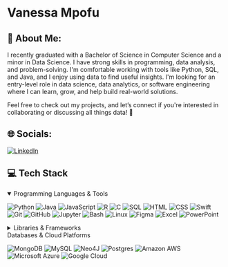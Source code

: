<h1>Vanessa Mpofu</h1>


## 💫 About Me:
I recently graduated with a Bachelor of Science in Computer Science and a minor in Data Science. I have strong skills in programming, data analysis, and problem-solving. I'm comfortable working with tools like Python, SQL, and Java, and I enjoy using data to find useful insights. I'm looking for an entry-level role in data science, data analytics, or software engineering where I can learn, grow, and help build real-world solutions.

Feel free to check out my projects, and let’s connect if you're interested in collaborating or discussing all things data! 🚀

## 🌐 Socials:
[![LinkedIn](https://img.shields.io/badge/LinkedIn-%230077B5.svg?logo=linkedin&logoColor=white)](https://www.linkedin.com/in/vanessampofu/)  

## 💻 Tech Stack

  <details open>
  <summary>Programming Languages & Tools</summary>

![Python](https://img.shields.io/badge/Python-3776AB?style=flat&logo=python&logoColor=white)
![Java](https://img.shields.io/badge/Java-007396?style=flat&logo=openjdk&logoColor=white)
![JavaScript](https://img.shields.io/badge/JavaScript-F7DF1E?style=flat&logo=javascript&logoColor=black)
![R](https://img.shields.io/badge/R-276DC3?style=flat&logo=r&logoColor=white)
![C](https://img.shields.io/badge/C-00599C?style=flat&logo=c&logoColor=white)
![SQL](https://img.shields.io/badge/SQL-4479A1?style=flat)
![HTML](https://img.shields.io/badge/HTML5-E34F26?style=flat&logo=html5&logoColor=white)
![CSS](https://img.shields.io/badge/CSS3-1572B6?style=flat&logo=css3&logoColor=white)
![Swift](https://img.shields.io/badge/Swift-FA7343?style=flat&logo=swift&logoColor=white)
![Git](https://img.shields.io/badge/Git-F05032?style=flat&logo=git&logoColor=white)
![GitHub](https://img.shields.io/badge/GitHub-181717?style=flat&logo=github&logoColor=white)
![Jupyter](https://img.shields.io/badge/Jupyter-F37626?style=flat&logo=jupyter&logoColor=white)
![Bash](https://img.shields.io/badge/Bash-4EAA25?style=flat&logo=gnubash&logoColor=white)
![Linux](https://img.shields.io/badge/Linux-FCC624?style=flat&logo=linux&logoColor=black)
![Figma](https://img.shields.io/badge/Figma-F24E1E?style=flat&logo=figma&logoColor=white)
![Excel](https://img.shields.io/badge/Microsoft%20Excel-217346?style=flat&logo=microsoftexcel&logoColor=white)
![PowerPoint](https://img.shields.io/badge/Microsoft%20PowerPoint-B7472A?style=flat&logo=microsoftpowerpoint&logoColor=white)



  </details>
  
<details>
<summary>Libraries & Frameworks</summary>

![Node.js](https://img.shields.io/badge/Node.js-339933?style=flat&logo=nodedotjs&logoColor=white)
![React](https://img.shields.io/badge/React-61DAFB?style=flat&logo=react&logoColor=black)
![Flask](https://img.shields.io/badge/Flask-000000?style=flat&logo=flask&logoColor=white)

</details>

  <summary>Databases & Cloud Platforms</summary>
  
  ![MongoDB](https://img.shields.io/badge/MongoDB-%234ea94b.svg?style=flat&logo=mongodb&logoColor=white) 
  ![MySQL](https://img.shields.io/badge/MySQL-4479A1.svg?style=flat&logo=mysql&logoColor=white) 
  ![Neo4J](https://img.shields.io/badge/Neo4j-008CC1?style=flat&logo=neo4j&logoColor=white) 
  ![Postgres](https://img.shields.io/badge/Postgres-%23316192.svg?style=flat&logo=postgresql&logoColor=white) 
  ![Amazon AWS](https://img.shields.io/badge/Amazon_AWS-FF9900?style=flat&logo=amazonaws&logoColor=white)
  ![Microsoft Azure](https://img.shields.io/badge/Microsoft_Azure-0078D4?style=flat&logo=microsoftazure&logoColor=white) 
  ![Google Cloud](https://img.shields.io/badge/GoogleCloud-%234285F4.svg?style=flat&logo=google-cloud&logoColor=white) 
  </details>
  

  
 
  





